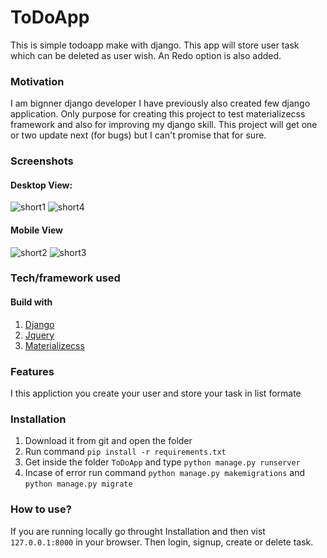 # ToDoApp 

This is simple todoapp make with django. This app will store user task which can be deleted as user wish. An Redo option is also added.

### Motivation

I am bignner django developer I have previously also created few django application. Only purpose for creating this project to test materializecss framework and also for improving my django skill. This project will get one or two update next (for bugs) but I can't promise that for sure.

### Screenshots

#### Desktop View:

![short1](https://i.imgur.com/jQbSe3o.png)
![short4](https://i.imgur.com/T7qcpWo.png)

#### Mobile View
![short2](https://imgur.com/nPttumo.png)
![short3](https://imgur.com/3PDgRkg.png)

### Tech/framework used

#### Build with

   1. [Django](https://www.djangoproject.com/)
   2. [Jquery](https://code.jquery.com/)
   3. [Materializecss](https://materializecss.com)

### Features

I this appliction you create your user and store your task in list formate

### Installation

1. Download it from git and open the folder
2. Run command `pip install -r requirements.txt`
3. Get inside the folder `ToDoApp` and type `python manage.py runserver`
4. Incase of error run command `python manage.py makemigrations` and `python manage.py migrate`

### How to use?

If you are running locally go throught Installation and then vist `127.0.0.1:8000` in your browser. Then login, signup, create or delete task.
